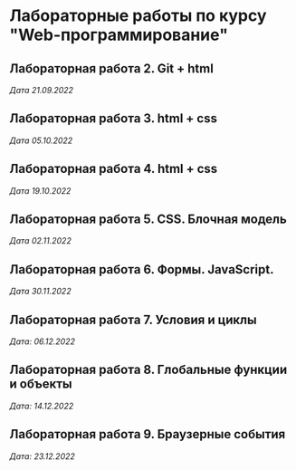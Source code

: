 # Лабораторные работы по курсу "Web-программирование"

## Лабораторная работа 2. Git + html 

*Дата 21.09.2022*

## Лабораторная работа 3. html + css

*Дата 05.10.2022*

## Лабораторная работа 4. html + css

*Дата 19.10.2022*

## Лабораторная работа 5. CSS. Блочная модель 

*Дата 02.11.2022*

## Лабораторная работа 6. Формы. JavaScript.

*Дата 30.11.2022*

## Лабораторная работа 7. Условия и циклы

*Дата: 06.12.2022*

## Лабораторная работа 8. Глобальные функции и объекты

*Дата: 14.12.2022*

## Лабораторная работа 9. Браузерные события

*Дата: 23.12.2022*

